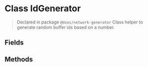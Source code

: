 # Class IdGenerator
> Declared in package `@dxos/network-generator`
Class helper to generate random buffer ids based on a number.

## Fields

## Methods
